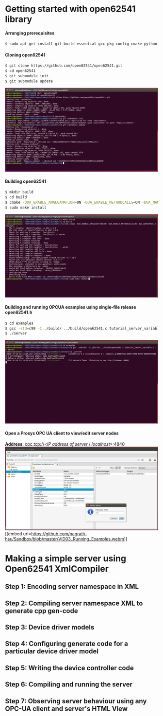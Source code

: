 
# Getting started with open62541 library


#### Arranging prerequisites
```sh
$ sudo apt-get install git build-essential gcc pkg-config cmake python python-six
```
#### Cloning open62541
```sh
$ git clone https://github.com/open62541/open62541.git
$ cd open62541
$ git submodule init
$ git submodule update
```
![IMG01](IMG01_Cloning_open62541.png)

#### Building open62541
```sh
$ mkdir build
$ cd build
$ cmake -DUA_ENABLE_AMALGAMATION=ON -DUA_ENABLE_METHODCALLS=ON -DUA_NAMESPACE_ZERO=FULL ..
$ sudo make install
```
![IMG02](IMG02_Building_open62541.png)
#### Building and running OPCUA examples using single-file release open62541.h
```sh
$ cd examples
$ gcc -std=c99 -I../build/ ../build/open62541.c tutorial_server_variable.c -o server
$ ./server
```
![IMG03](IMG03_Running_Examples.png) 

#### Open a Prosys OPC UA client to view/edit server nodes
**Address**: opc.tcp://<*IP address of server* / *localhost*>:4840
![IMG04](IMG04_View_in_OPCUA_client.png)
[[embed url=https://github.com/nagrath-hsu/Sandbox/blob/master/VID03_Running_Examples.webm]]


# Making a simple server using Open62541 XmlCompiler
## Step 1: Encoding server namespace in XML
## Step 2: Compiling server namespace XML to generate cpp gen-code
## Step 3: Device driver models
## Step 4: Configuring generate code for a particular device driver model
## Step 5: Writing the device controller code
## Step 6: Compiling and running the server
## Step 7: Observing server behaviour using any OPC-UA client and server's HTML View
